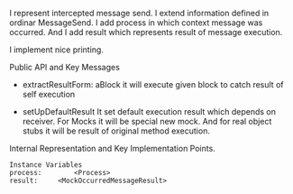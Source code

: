 I represent intercepted message send.
I extend information defined in ordinar MessageSend. I add process in which context message was occurred. And I add result which represents result of message execution. 

I implement nice printing.

Public API and Key Messages

- extractResultForm: aBlock 
it will execute given block to catch result of self execution
 
- setUpDefaultResult 
It set default execution result which depends on receiver. For Mocks it will be special new mock. And for real object stubs it will be result of original method execution.
 
Internal Representation and Key Implementation Points.

    Instance Variables
	process:		<Process>
	result:		<MockOccurredMessageResult>